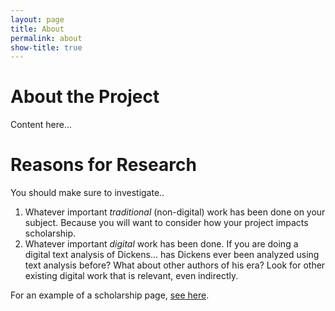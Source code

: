 ```yaml
---
layout: page
title: About
permalink: about
show-title: true
---
```


# About the Project
Content here...

# Reasons for Research 
You should make sure to investigate..

1. Whatever important *traditional* (non-digital) work has been done on your subject. Because you will want to consider how your project impacts scholarship.
2. Whatever important *digital* work has been done. If you are doing a digital text analysis of Dickens... has Dickens ever been analyzed using text analysis before? What about other authors of his era? Look for other existing digital work that is relevant, even indirectly.

For an example of a scholarship page, [see here](https://confederate-memorials-project.readthedocs.io/en/latest/digital-methods-and-historical-scholarship/).
